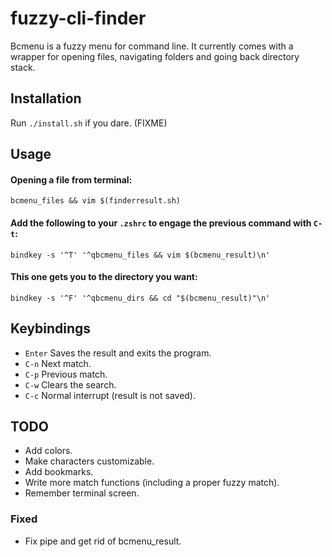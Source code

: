 fuzzy-cli-finder
================

Bcmenu is a fuzzy menu for command line. It currently comes with a wrapper for
opening files, navigating folders and going back directory stack.

Installation
------------
Run `./install.sh` if you dare. (FIXME)

Usage
-----

#### Opening a file from terminal: 
```bcmenu_files && vim $(finderresult.sh)```

#### Add the following to your `.zshrc` to engage the previous command with `C-t`:
```bindkey -s '^T' '^qbcmenu_files && vim $(bcmenu_result)\n'```

#### This one gets you to the directory you want:
```bindkey -s '^F' '^qbcmenu_dirs && cd "$(bcmenu_result)"\n'```

Keybindings
-----------

- `Enter` Saves the result and exits the program.
- `C-n` Next match.
- `C-p` Previous match.
- `C-w` Clears the search.
- `C-c` Normal interrupt (result is not saved).

TODO
----
- Add colors.
- Make characters customizable.
- Add bookmarks.
- Write more match functions (including a proper fuzzy match).
- Remember terminal screen.

### Fixed
- Fix pipe and get rid of bcmenu\_result.
